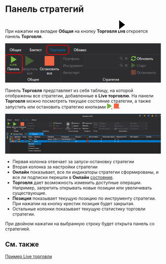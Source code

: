 # Панель стратегий

При нажатии на вкладке **Общая** на кнопку **Торговля** ![Designer Panel strategies 00](../images/Designer_Panel_strategies_00.png) откроется панель **Торговля**.

![Designer Panel strategies 01](../images/Designer_Panel_strategies_01.png)

Панель **Торговля** представляет из себя таблицу, на которой отображены все стратегии, добавленные в **Live торговлю**. На панели **Торговля** можно посмотреть текущее состояние стратегии, а также запустить или остановить стратегию кнопками ![Designer Panel Circuits 02](../images/Designer_Panel_Circuits_02.png), ![Designer Panel Circuits 03](../images/Designer_Panel_Circuits_03.png).

![Designer Panel strategies 02](../images/Designer_Panel_strategies_02.png)

- Первая колонка отвечает за запуск-остановку стратегии
- Вторая колонка за настройки стратегии
- **Онлайн** показывает, все ли индикаторы стратегии сформированы, и все ли подписки перешли в **Онлайн** [состояние](API_ConnectorsSubscriptions.md).
- **Торговля** дает возможность изменить доступные операции. Например, запретить открывать новые позиции или увеличивать существующие.
- **Позиция** показывает текущую позицию по инструменту стратегии. При нажатии на кнопку крестик позиция будет закрытая.
- Остальные колонки показывает текущую статистику торговли стратегии.

При двойном нажатии на выбранную строку будет открыта панель со стратегией.

## См. также

[Пример Live торговли](Designer_Example_of_Live_trading.md)
